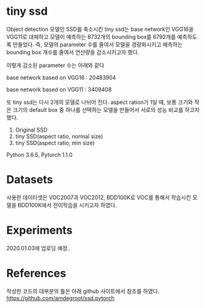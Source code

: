 # tiny ssd 

Object detection 모델인 SSD를 축소시킨 tiny ssd는 base network인 VGG16을 VGG11로 대체하고 모델이 예측하는 8732개의 bounding box를 6792개를 예측하도록 만들었다. 즉, 모델의 parameter 수를 줄여서 모델을 경량화시키고 예측하는 bounding box 개수를 줄여서 연산량을 감소시키고자 했다.

이렇게 감소된 parameter 수는 아래와 같다

base network based on VGG16 : 20483904

base network based on VGG11 : 3409408

또 tiny ssd는 다시 2개의 모델로 나뉘어 진다. aspect ration가 1일 때, 보통 크기와 작은 크기의 default box 중 하나를 선택하는 모델을 만들어서 서로의 성능 비교를 하고자 했다.

1. Original SSD
2. tiny SSD(aspect ratio, normal size)
3. tiny SSD(aspect ratio, min size)

Python 3.6.5, Pytorch 1.1.0

# Datasets

사용한 데이터셋은 VOC2007과 VOC2012, BDD100K로 VOC를 통해서 학습시킨 모델을 BDD100K에서 전이학습을 시키고자 하였다.

# Experiments

2020.01.03에 업로딩 예정..

# References

작성한 코드의 대부분의 틀은 아래 github 사이트에서 참조를 하였다.
https://github.com/amdegroot/ssd.pytorch
